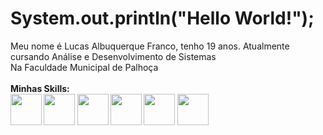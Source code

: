 #   System.out.println("Hello World!");

Meu nome é Lucas Albuquerque Franco, tenho 19 anos. Atualmente cursando Análise e Desenvolvimento de Sistemas<br>
Na Faculdade Municipal de Palhoça<br><br>
<strong>Minhas Skills:<br><strong>
<img src="https://cdn-icons-png.flaticon.com/512/121/121152.png" width="50" height="50"></img>
<img src="https://upload.wikimedia.org/wikipedia/commons/6/6a/JavaScript-logo.png" width="50" height="50"/>
<img src="https://cdn.freebiesupply.com/logos/large/2x/react-1-logo-png-transparent.png" width="50" height="50"/>
<img src="https://www.tshirtgeek.com.br/wp-content/uploads/2021/06/com029.jpg" width="50" height="50"/>
<img src="https://friconix.com/png/fi-snsuxx-laravel.png" width="50" height="50"/>
<img src="https://ih0.redbubble.net/image.2189776566.6167/raf,360x360,075,t,fafafa:ca443f4786.jpg" width="50" height="50"/>

